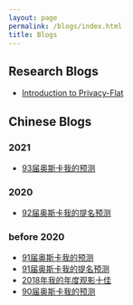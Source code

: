 ```yaml
---
layout: page
permalink: /blogs/index.html
title: Blogs
---
```



## Research Blogs

- [Introduction to Privacy-Flat](https://tiejin98.github.io/blogs/privacyflat)<br>


## Chinese Blogs


### 2021

- [93届奥斯卡我的预测](https://tiejin98.github.io/blogs/93oscar)<br>

### 2020

- [92届奥斯卡我的提名预测](https://tiejin98.github.io/blogs/92oscarno)<br>

### before 2020

- [91届奥斯卡我的预测](https://tiejin98.github.io/blogs/91oscar)<br>
- [91届奥斯卡我的提名预测](https://tiejin98.github.io/blogs/91oscarno)<br>
- [2018年我的年度观影十佳](https://tiejin98.github.io/blogs/18mo)<br>
- [90届奥斯卡我的预测](https://tiejin98.github.io/blogs/90oscar)<br>
